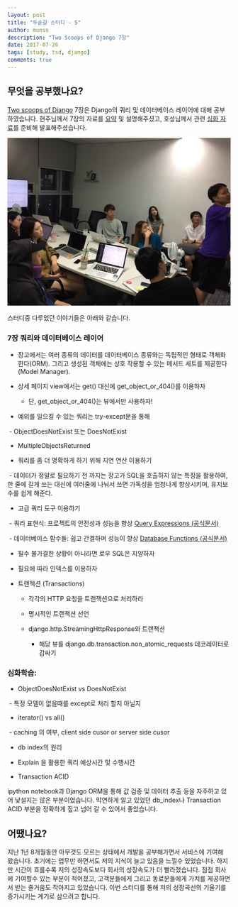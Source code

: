 ```yaml
---
layout: post
title: "두숟갈 스터디 - 5"
author: munsu
description: "Two Scoops of Django 7장"
date: 2017-07-26
tags: [study, tsd, django]
comments: true
---
```


## 무엇을 공부했나요?

[Two scoops of Django](https://www.twoscoopspress.com/products/two-scoops-of-django-1-11) 7장은 Django의 쿼리 및 데이터베이스 레이어에 대해 공부하였습니다. 현주님께서 7장의 자료를 [요약](https://github.com/8percent/tsd/blob/master/chapter7/summary.md) 및 설명해주셨고, 호성님께서 관련 [심화 자료](https://github.com/8percent/tsd/blob/master/studies/20170726/TSD_chapter7.pdf)를 준비해 발표해주셨습니다.

![설명하는 호성님](/images/tsd-5-1.jpg)

스터디중 다루었던 이야기들은 아래와 같습니다.


### 7장 쿼리와 데이터베이스 레이어

- 장고에서는 여러 종류의 데이터를 데이터베이스 종류와는 독립적인 형태로 객체화 한다(ORM). 그리고 생성된 객체에는 상호 작용할 수 있는 메서드 세트를 제공한다(Model Manager).

- 상세 페이지 view에서는 get() 대신에 get_object_or_404()를 이용하자

  - 단, get_object_or_404()는 뷰에서만 사용하자!

- 예외를 일으킬 수 있는 쿼리는 try-except문을 통해

  - ObjectDoesNotExist 또는 DoesNotExist
  - MultipleObjectsReturned

- 쿼리를 좀 더 명확하게 하기 위해 지연 연산 이용하기

  - 데이터가 정말로 필요하기 전 까지는 장고가 SQL을 호출하지 않는 특징을 활용하여, 한 줄에 길게 쓰는 대신에 여러줄에 나눠서 쓰면 가독성을 엄청나게 향상시키며, 유지보수를 쉽게 해준다.

- 고급 쿼리 도구 이용하기

  - 쿼리 표현식: 프로젝트의 안전성과 성능을 향상 [Query Expressions (공식문서)](https://docs.djangoproject.com/en/1.11/ref/models/expressions/)

  - 데이터베이스 함수들: 쉽고 간결하며 성능이 향상 [Database Functions (공식문서)](https://docs.djangoproject.com/en/1.11/ref/models/database-functions/)

- 필수 불가결한 상황이 아니라면 로우 SQL은 지양하자

- 필요에 따라 인덱스를 이용하자

- 트랜젝션 (Transactions)

  - 각각의 HTTP 요청을 트랜잭션으로 처리하라

  - 명시적인 트랜잭션 선언

  - django.http.StreamingHttpResponse와 트랜잭션

    - 해당 뷰를 django.db.transaction.non_atomic_requests 데코레이터로 감싸기

### 심화학습:

- ObjectDoesNotExist vs DoesNotExist

  - 특정 모델이 없을때를 except로 처리 할지 아닐지

- iterator() vs all()

  - caching 의 여부, client side cusor or server side cusor

- db index의 원리

- Explain 을 활용한 쿼리 예상시간 및 수행시간

- Transaction ACID


ipython notebook과 Django ORM을 통해 값 검증 및 데이터 추출 등을 자주하고 있어 낯설지는 않은 부분이었습니다. 막연하게 알고 있었던 db_index나 Transaction ACID 부분을 정확하게 짚고 넘어 갈 수 있어서 좋았습니다.

## 어땠나요?

지난 1년 8개월동안 아무것도 모르는 상태에서 개발을 공부해가면서 서비스에 기여해 왔습니다. 초기에는 업무만 하면서도 저의 지식이 늘고 있음을 느낄수 있었습니다. 하지만 시간이 흐를수록 저의 성장속도보다 회사의 성장속도가 더 빨라졌습니다. 점점 회사에 기여할수 있는 부분이 적어졌고, 고객분들에게 그리고 동료분들에게 가치를 제공하면서 받는 즐거움도 작아지고 있었습니다. 이번 스터디를 통해 저의 성장곡선의 기울기를 증가시키는 계기로 삼으려고 합니다.
